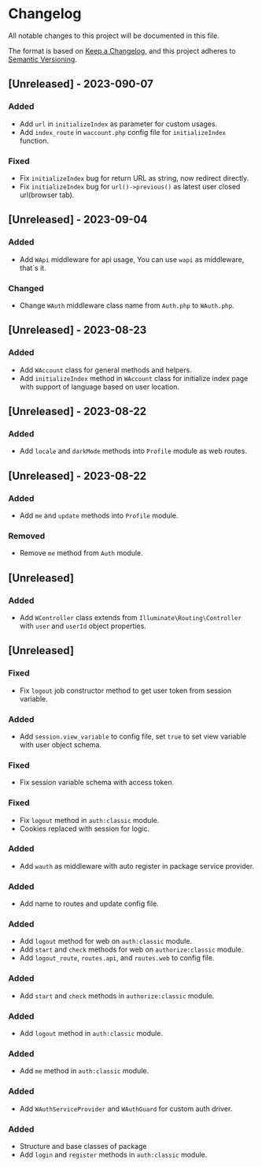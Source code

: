 # Changelog

All notable changes to this project will be documented in this file.

The format is based on [Keep a Changelog](https://keepachangelog.com/en/1.0.0/),
and this project adheres to [Semantic Versioning](https://semver.org/spec/v2.0.0.html).

## [Unreleased] - 2023-090-07

### Added
 - Add `url` in `initializeIndex` as parameter for custom usages.
 - Add `index_route` in `waccount.php` config file for `initializeIndex` function.

### Fixed
 - Fix `initializeIndex` bug for return URL as string, now redirect directly. 
 - Fix `initializeIndex` bug for `url()->previous()` as latest user closed url(browser tab).

## [Unreleased] - 2023-09-04

### Added
 - Add `WApi` middleware for api usage, You can use `wapi` as middleware, that`s it.

### Changed
 - Change `WAuth` middleware class name from `Auth.php` to `WAuth.php`.


## [Unreleased] - 2023-08-23

### Added
 - Add `WAccount` class for general methods and helpers.
 - Add `initializeIndex` method in `WAccount` class for initialize index page with support of language based on user location.

## [Unreleased] - 2023-08-22

### Added
 - Add `locale` and `darkMode` methods into `Profile` module as web routes.

## [Unreleased] - 2023-08-22

### Added
 - Add `me` and `update` methods into `Profile` module.

### Removed
 - Remove `me` method from `Auth` module.

## [Unreleased]

### Added
 - Add `WController` class extends from `Illuminate\Routing\Controller` with `user` and `userId` object properties.

## [Unreleased]

### Fixed
 - Fix `logout` job constructor method to get user token from session variable.

### Added
 - Add `session.view_variable` to config file, set `true` to set view variable with user object schema.

### Fixed
 - Fix session variable schema with access token.

### Fixed
 - Fix `logout` method in `auth:classic` module.
 - Cookies replaced with session for logic.

### Added 
 - Add `wauth` as middleware with auto register in package service provider.

### Added
 - Add name to routes and update config file.

### Added
 - Add `logout` method for web on `auth:classic` module.
 - Add `start` and `check` methods for web on `authorize:classic` module.
 - Add `logout_route`, `routes.api`, and `routes.web` to config file.

### Added
 - Add `start` and `check` methods in `authorize:classic` module.

### Added
 - Add `logout` method in `auth:classic` module.

### Added
 - Add `me` method in `auth:classic` module.

### Added
 - Add `WAuthServiceProvider` and `WAuthGuard` for custom auth driver.

### Added
 - Structure and base classes of package
 - Add `login` and `register` methods in `auth:classic` module.
